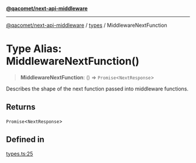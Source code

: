 [**@qacomet/next-api-middleware**](../../README.md)

***

[@qacomet/next-api-middleware](../../modules.md) / [types](../README.md) / MiddlewareNextFunction

# Type Alias: MiddlewareNextFunction()

> **MiddlewareNextFunction**: () => `Promise`\<`NextResponse`\>

Describes the shape of the next function passed into middleware functions.

## Returns

`Promise`\<`NextResponse`\>

## Defined in

[types.ts:25](https://github.com/QAComet/next-api-middleware/blob/3a5114602cac5b5b5beddb1f0725ccefe957f2a6/src/types.ts#L25)
